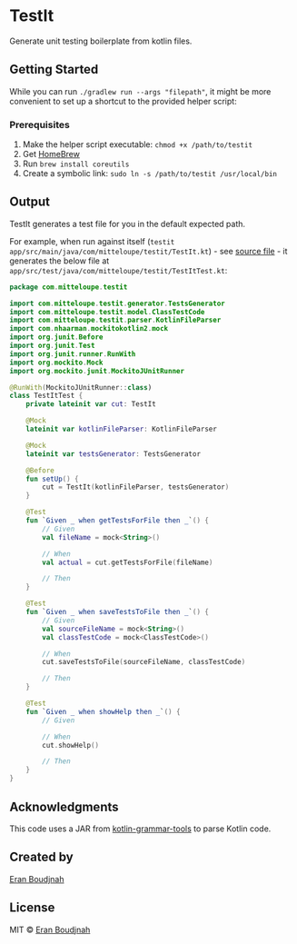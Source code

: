 # TestIt

Generate unit testing boilerplate from kotlin files.

## Getting Started

While you can run `./gradlew run --args "filepath"`, it might be more convenient to set up a shortcut to the provided helper script:

### Prerequisites

1. Make the helper script executable: `chmod +x /path/to/testit`
2. Get [HomeBrew](https://brew.sh/)
3. Run `brew install coreutils`
4. Create a symbolic link: `sudo ln -s /path/to/testit /usr/local/bin`

## Output

TestIt generates a test file for you in the default expected path.

For example, when run against itself (`testit app/src/main/java/com/mitteloupe/testit/TestIt.kt`) -
see [source file](https://github.com/EranBoudjnah/TestIt/blob/master/app/src/main/java/com/mitteloupe/testit/TestIt.kt) -
it generates the below file at `app/src/test/java/com/mitteloupe/testit/TestItTest.kt`:

```kotlin
package com.mitteloupe.testit

import com.mitteloupe.testit.generator.TestsGenerator
import com.mitteloupe.testit.model.ClassTestCode
import com.mitteloupe.testit.parser.KotlinFileParser
import com.nhaarman.mockitokotlin2.mock
import org.junit.Before
import org.junit.Test
import org.junit.runner.RunWith
import org.mockito.Mock
import org.mockito.junit.MockitoJUnitRunner

@RunWith(MockitoJUnitRunner::class)
class TestItTest {
    private lateinit var cut: TestIt

    @Mock
    lateinit var kotlinFileParser: KotlinFileParser

    @Mock
    lateinit var testsGenerator: TestsGenerator

    @Before
    fun setUp() {
        cut = TestIt(kotlinFileParser, testsGenerator)
    }

    @Test
    fun `Given _ when getTestsForFile then _`() {
        // Given
        val fileName = mock<String>()

        // When
        val actual = cut.getTestsForFile(fileName)

        // Then
    }

    @Test
    fun `Given _ when saveTestsToFile then _`() {
        // Given
        val sourceFileName = mock<String>()
        val classTestCode = mock<ClassTestCode>()

        // When
        cut.saveTestsToFile(sourceFileName, classTestCode)

        // Then
    }

    @Test
    fun `Given _ when showHelp then _`() {
        // Given

        // When
        cut.showHelp()

        // Then
    }
}
```

## Acknowledgments

This code uses a JAR from [kotlin-grammar-tools](https://github.com/Kotlin/grammar-tools) to parse Kotlin code.

## Created by
[Eran Boudjnah](https://www.linkedin.com/in/eranboudjnah)

## License
MIT © [Eran Boudjnah](https://www.linkedin.com/in/eranboudjnah)
